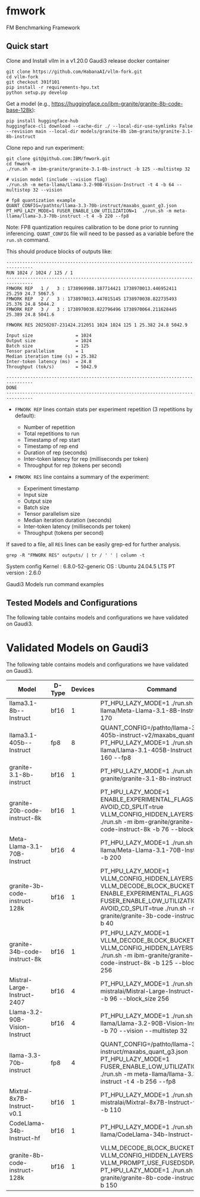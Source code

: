 # fmwork

FM Benchmarking Framework

## Quick start

Clone and Install vllm in a v1.20.0 Gaudi3 release docker container 

```
git clone https://github.com/HabanaAI/vllm-fork.git
cd vllm-fork
git checkout 391f101
pip install -r requirements-hpu.txt  
python setup.py develop  
```

Get a model (e.g., https://huggingface.co/ibm-granite/granite-8b-code-base-128k):

```
pip install huggingface-hub
huggingface-cli download --cache-dir ./ --local-dir-use-symlinks False --revision main --local-dir models/granite-8b ibm-granite/granite-3.1-8b-instruct
```

Clone repo and run experiment:

```
git clone git@github.com:IBM/fmwork.git
cd fmwork
./run.sh -m ibm-granite/granite-3.1-8b-instruct -b 125 --multistep 32

# vision model (include --vision flag)
./run.sh -m meta-llama/Llama-3.2-90B-Vision-Instruct -t 4 -b 64 --multistep 32 --vision

# fp8 quantization example
QUANT_CONFIG=/pathto/llama-3.3-70b-instruct/maxabs_quant_g3.json PT_HPU_LAZY_MODE=1 FUSER_ENABLE_LOW_UTILIZATION=1  ./run.sh -m meta-llama/llama-3.3-70b-instruct -t 4 -b 220 --fp8
```

Note: FP8 quantization requires calibration to be done prior to running inferencing. `QUANT_CONFIG` file will need to be passed as a variable before the `run.sh` command.  

This should produce blocks of outputs like:

```
--------------------------------------------------------------------------------
RUN 1024 / 1024 / 125 / 1
--------------------------------------------------------------------------------
FMWORK REP   1 /   3 : 1738969988.187714421 1738970013.446952411 25.259 24.7 5067.5
FMWORK REP   2 /   3 : 1738970013.447015145 1738970038.822735493 25.376 24.8 5044.2
FMWORK REP   3 /   3 : 1738970038.822796496 1738970064.211628445 25.389 24.8 5041.6

FMWORK RES 20250207-231424.212051 1024 1024 125 1 25.382 24.8 5042.9

Input size                = 1024
Output size               = 1024
Batch size                = 125
Tensor parallelism        = 1
Median iteration time (s) = 25.382
Inter-token latency (ms)  = 24.8
Throughput (tok/s)        = 5042.9

--------------------------------------------------------------------------------
DONE
--------------------------------------------------------------------------------
```

- `FMWORK REP` lines contain stats per experiment repetition (3 repetitions by default):
    - Number of repetition
    - Total repetitions to run
    - Timestamp of rep start
    - Timestamp of rep end
    - Duration of rep (seconds)
    - Inter-token latency for rep (milliseconds per token)
    - Throughput for rep (tokens per second)

- `FMWORK RES` line contains a summary of the experiment:
    - Experiment timestamp
    - Input size
    - Output size
    - Batch size
    - Tensor parallelism size
    - Median iteration duration (seconds)
    - Inter-token latency (milliseconds per token)
    - Throughput (tokens per second)

If saved to a file, all `RES` lines can be easily grep-ed for further analysis.

```
grep -R "FMWORK RES" outputs/ | tr / ' ' | column -t
```

System config 
Kernel : 6.8.0-52-generic
OS : Ubuntu 24.04.5 LTS
PT version : 2.6.0 

Gaudi3 Models run command examples 

## Tested Models and Configurations

The following table contains models and configurations we have validated on Gaudi3.

# Validated Models on Gaudi3

The following table contains models and configurations we have validated on Gaudi3.

| Model | D-Type | Devices | Command |
|--------------| --------------| --------------| --------------|
| llama3.1-8b--Instruct | bf16 | 1 | PT_HPU_LAZY_MODE=1 ./run.sh -m meta-llama/Meta-Llama-3.1-8B-Instruct -b 170 |
| llama3.1-405b--Instruct | fp8 | 8 | QUANT_CONFIG=/pathto/llama-3.1-405b-instruct-v2/maxabs_quant_g3.json PT_HPU_LAZY_MODE=1 ./run.sh -m meta-llama/Llama-3.1-405B-Instruct -t 8 -b 160 --fp8 |
| granite-3.1-8b-instruct | bf16 | 1 | PT_HPU_LAZY_MODE=1 ./run.sh -m ibm-granite/granite-3.1-8b-instruct -b 132 |
| granite-20b-code-instruct-8k | bf16 | 1 | PT_HPU_LAZY_MODE=1 ENABLE_EXPERIMENTAL_FLAGS=1 AVOID_CD_SPLIT=true VLLM_CONFIG_HIDDEN_LAYERS=32 ./run.sh -m ibm-granite/granite-20b-code-instruct-8k -b 76 --block_size 256 |
| Meta-Llama-3.1-70B-Instruct | bf16 | 4 | PT_HPU_LAZY_MODE=1 ./run.sh -m meta-llama/Meta-Llama-3.1-70B-Instruct -t 4 -b 200 |
| granite-3b-code-instruct-128k | bf16 | 1 | PT_HPU_LAZY_MODE=1 VLLM_CONFIG_HIDDEN_LAYERS=32 VLLM_DECODE_BLOCK_BUCKET_STEP=16 ENABLE_EXPERIMENTAL_FLAGS=1 FUSER_ENABLE_LOW_UTILIZATION=true AVOID_CD_SPLIT=true ./run.sh -m ibm-granite/granite-3b-code-instruct-128k -b 40 |
| granite-34b-code-instruct-8k | bf16 | 1 | PT_HPU_LAZY_MODE=1 VLLM_DECODE_BLOCK_BUCKET_STEP=32 VLLM_CONFIG_HIDDEN_LAYERS=20  ./run.sh  -m ibm-granite/granite-34b-code-instruct-8k  -b 125 --block_size 256 |
| Mistral-Large-Instruct-2407 | bf16 | 4 | PT_HPU_LAZY_MODE=1 ./run.sh -m mistralai/Mistral-Large-Instruct-2407 -t 4 -b 96 --block_size 256 |
| Llama-3.2-90B-Vision-Instruct | bf16 | 4 | PT_HPU_LAZY_MODE=1 ./run.sh -m meta-llama/Llama-3.2-90B-Vision-Instruct -t 4 -b 70 --vision --multistep 32 |
| llama-3.3-70b-instruct | fp8 | 4 | QUANT_CONFIG=/pathto/llama-3.3-70b-instruct/maxabs_quant_g3.json PT_HPU_LAZY_MODE=1 FUSER_ENABLE_LOW_UTILIZATION=1  ./run.sh -m meta-llama/llama-3.3-70b-instruct -t 4 -b 256 --fp8 |
| Mixtral-8x7B-Instruct-v0.1 | bf16 | 1 | PT_HPU_LAZY_MODE=1 ./run.sh -m mistralai/Mixtral-8x7B-Instruct-v0.1 -t 1 -b 110 |
| CodeLlama-34b-Instruct-hf | bf16 | 1 | PT_HPU_LAZY_MODE=1 ./run.sh  -m meta-llama/CodeLlama-34b-Instruct-hf -b 108 |
| granite-8b-code-instruct-128k | bf16 | 1 | VLLM_DECODE_BLOCK_BUCKET_STEP=8 VLLM_CONFIG_HIDDEN_LAYERS=8 VLLM_PROMPT_USE_FUSEDSDPA=true PT_HPU_LAZY_MODE=1 ./run.sh  -m ibm-granite/granite-8b-code-instruct-128k -b 150 |
